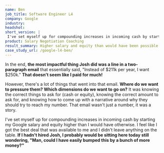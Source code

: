 ```yaml
---
name: Ben
job_title: Software Engineer L4
company: Google
industry: 
headshot: 
short_version: |
 I've set myself up for compounding increases in incoming cash by starting my Google salary and equity higher than I would have otherwise. I feel like I got the best deal that was available to me and I didn't leave anything on the table. **If I hadn't hired Josh, I probably would be sitting here today still wondering, "Man, could I have easily bumped this by a bunch of more money?"**.
product: Salary Negotiation Coaching
result_summary: Higher salary and equity than would have been possible otherwise.
case_study_url: /google-l4-ben/
---
```


In the end, **the most impactful thing Josh did was a line in a two-paragraph email** that essentially said, "Instead of $211k per year, I want $250k." **That doesn't seem like I paid for much!**

However, there's a lot of things that went into that email. **Where do we want to pressure them? Which dimensions do we want to go on?** It was knowing the correct things to ask for (cash or equity), knowing the correct amount to ask for, and knowing how to come up with a narrative around why they should try to reach my number. That email wasn't just a number, it was a story.

I've set myself up for compounding increases in incoming cash by starting my Google salary and equity higher than I would have otherwise. I feel like I got the best deal that was available to me and I didn't leave anything on the table. **If I hadn't hired Josh, I probably would be sitting here today still wondering, "Man, could I have easily bumped this by a bunch of more money?"**